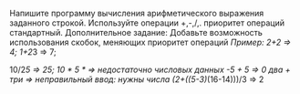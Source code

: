 Напишите программу вычисления арифметического выражения заданного строкой.
Используйте операции +,-,/,. приоритет операций стандартный.
Дополнительное задание: Добавьте возможность использования скобок, меняющих приоритет операций
*Пример:
2+2 => 4;
1+2*3 => 7;

10/2*5 => 25;
10 * 5 * => недостаточно числовых данных
-5 + 5 => 0
два + три => неправильный ввод: нужны числа
(2+((5-3)*(16-14)))/3 => 2